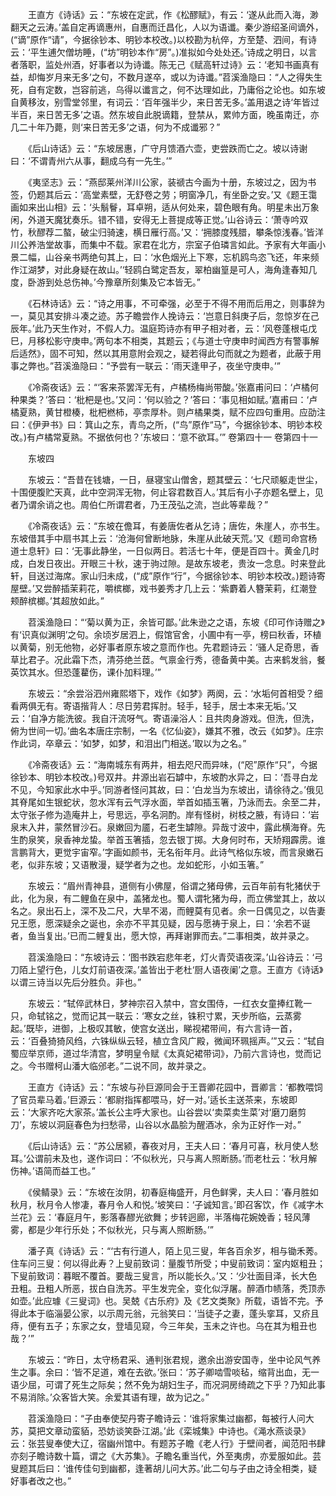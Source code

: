 <!-- { "loadSidebar": true } -->
　　王直方《诗话》云：“东坡在定武，作《松醪赋》，有云：‘遂从此而入海，渺翻天之云涛。’盖自定再谪惠州，自惠而迁昌化，人以为语谶。秦少游绍圣间谪外，(“谪”原作“请”，今据徐钞本、明钞本校改。)以校勘为杭倅，方至楚、泗间，有诗云：‘平生逋欠僧坊睡，(“坊”明钞本作“房”。)准拟如今处处还。’诗成之明日，以言者落职，监处州酒，好事者以为诗谶。陈无己《赋高轩过诗》云：‘老知书画真有益，却悔岁月来无多’之句，不数月遂卒，或以为诗谶。”苕溪渔隐曰：“人之得失生死，自有定数，岂容前逃，乌得以谶言之，何不达理如此，乃庸俗之论也。如东坡自黄移汝，别雪堂邻里，有词云：‘百年强半少，来日苦无多。’盖用退之诗‘年皆过半百，来日苦无多’之语。然东坡自此脱谪籍，登禁从，累帅方面，晚虽南迁，亦几二十年乃薨，则‘来日苦无多’之语，何为不成谶邪？”

　　《后山诗话》云：“东坡居惠，广守月馈酒六壶，吏尝跌而亡之。坡以诗谢曰：‘不谓青州六从事，翻成乌有一先生。’”

　　《夷坚志》云：“燕邸莱州洋川公家，装禠古今画为十册，东坡过之，因为书签，仍题其后云：‘高堂素壁，无舒卷之劳；明窗净几，有坐卧之安。’又《题王霭画如来出山相》云：‘头鬅鬙，耳卓朔，适从何处来，碧色眼有角。明星未出万象闲，外道天魔犹奏乐。错不错，安得无上菩提成等正觉。’山谷诗云：‘萧寺吟双竹，秋醪荐二螯，破尘归骑速，横日雁行高。’又：‘拥膝度残腊，攀条惊浅春。’皆洋川公养浩堂故事，而集中不载。家君在北方，宗室子伯璘言如此。予家有大年画小景二幅，山谷亲书两绝句其上，曰：‘水色烟光上下寒，忘机鸥鸟恣飞还，年来频作江湖梦，对此身疑在故山。’‘轻鸥白鹭定吾友，翠柏幽篁是可人，海角逢春知几度，卧游到处总伤神。’今豫章所刻集及它本皆无。”

　　《石林诗话》云：“诗之用事，不可牵强，必至于不得不用而后用之，则事辞为一，莫见其安排斗凑之迹。苏子瞻尝作人挽诗云：‘岂意日斜庚子后，忽惊岁在己辰年。’此乃天生作对，不假人力。温庭筠诗亦有甲子相对者，云：‘风卷蓬根屯戊巳，月移松影守庚申。’两句本不相类，其题云；《与道士守庚申时闻西方有警事解后适然》，固不可知，然以其用意附会观之，疑若得此句而就之为题者，此蔽于用事之弊也。”苕溪渔隐曰：“予尝有一联云：‘雨天逢甲子，夜坐守庚申。’”

　　《冷斋夜话》云：“‘客来茶罢浑无有，卢橘杨梅尚带酸。’张嘉甫问曰：‘卢橘何种果类？’答曰：‘枇杷是也。’又问：‘何以验之？’答曰：‘事见相如赋。’嘉甫曰：‘卢橘夏熟，黄甘橙楱，枇杷橪柿，亭柰厚朴。则卢橘果类，赋不应四句重用。应劭注曰：《伊尹书》曰：箕山之东，青鸟之所，(“鸟”原作“马”，今据徐钞本、明钞本校改。)有卢橘常夏熟。不据依何也？’东坡曰：‘意不欲耳。’”
卷第四十一
卷第四十一

　　东坡四

　　东坡云：“吾昔在钱塘，一日，昼寝宝山僧舍，题其壁云：‘七尺顽躯走世尘，十围便腹贮天真，此中空洞浑无物，何止容君数百人。’其后有小子亦题名壁上，见者乃谓余诮之也。周伯仁所谓君者，乃王茂弘之流，岂此等辈哉？”

　　《冷斋夜话》云：“东坡在儋耳，有姜唐佐者从乞诗；唐佐，朱崖人，亦书生。东坡借其手中扇书其上云：‘沧海何曾断地脉，朱崖从此破天荒。’又《题司命宫杨道士息轩》曰：‘无事此静坐，一日似两日。若活七十年，便是百四十。黄金几时成，白发日夜出。开眼三十秋，速于驹过隙。是故东坡老，贵汝一念息。时来登此轩，目送过海席。家山归未成，(“成”原作“行”，今据徐钞本、明钞本校改。)题诗寄屋壁。’又尝醉插茉莉花，嚼槟榔，戏书姜秀才几上云：‘紫麝着人簪茉莉，红潮登颊醉槟榔。’其超放如此。”

　　苕溪渔隐曰：“‘菊以黄为正，余皆可鄙。’此朱逊之之语，东坡《印可作诗赠之》有‘识真似渊明’之句。余顷岁居泗上，假馆官舍，小圃中有一亭，榜曰秋香，环植以黄菊，别无他物，必好事者原东坡之意而作也。先君题诗云：‘骚人足奇思，香草比君子。况此霜下杰，清芬绝兰茝。气禀金行秀，德备黄中美。古来鹤发翁，餐英饮其水。但恐蓬藋伤，课仆加料理。’”

　　东坡云：“余尝浴泗州雍熙塔下，戏作《如梦》两阕，云：‘水垢何首相受？细看两俱无有。寄语揩背人：尽日劳君挥肘。轻手，轻手，居士本来无垢。’又云：‘自净方能洗彼。我自汗流呀气。寄语澡浴人：且共肉身游戏。但洗，但洗，俯为世间一切。’曲名本唐庄宗制，一名《忆仙姿》，嫌其不雅，改云《如梦》。庄宗作此词，卒章云：‘如梦，如梦，和泪出门相送。’取以为之名。”

　　《冷斋夜话》云：“海南城东有两井，相去咫尺而异味，(“咫”原作“只”，今据徐钞本、明钞本校改。)号双井。井源出岩石罅中，东坡酌水异之，曰：‘吾寻白龙不见，今知家此水中乎。’同游者怪问其故，曰：‘白龙当为东坡出，请徐待之。’俄见其脊尾如生银蛇状，忽水浑有云气浮水面，举首如插玉箸，乃泳而去。余至二井，太守张子修为造庵井上，号思远，亭名泂酌。岸有怪树，树枝之腋，有诗曰：‘岩泉末入井，蒙然冒沙石。泉嫩回为靥，石老生罅隙。异哉寸波中，露此横海脊。先生酌泉笑，泉香神龙蛰。举首玉箸插，忽去银丁掷。大身何时布，天矫翔霹雳。谁言鹏背大，更觉宇宙窄。’字画如颜书，无名衔年月。此诗气格似东坡，而言泉嫩石老，似非东坡；又语散漫，疑学者为之也。龙如蛇形，小如玉箸。”

　　东坡云：“眉州青神县，道侧有小佛屋，俗谓之猪母佛，云百年前有牝猪伏于此，化为泉，有二鲤鱼在泉中，盖猪龙也。蜀人谓牝猪为母，而立佛堂其上，故以名之。泉出石上，深不及二尺，大旱不渴，而鲤莫有见者。余一日偶见之，以告妻兄王愿，愿深疑余之诞也，余亦不平其见疑，因与愿祷于泉上，曰：‘余若不诞者，鱼当复出。’已而二鲤复出，愿大惊，再拜谢罪而去。”二事相类，故并录之。

　　苕溪渔隐曰：“东坡诗云：‘图书跌宕悲年老，灯火青荧语夜深。’山谷诗云：‘弓刀陌上望行色，儿女灯前语夜深。’盖皆出于老杜‘厨人语夜阑’之意。王直方《诗话》以谓三诗当以先后分胜负。非也。”

　　东坡云：“轼倅武林日，梦神宗召入禁中，宫女围侍，一红衣女童捧红靴一只，命轼铭之，觉而记其一联云：‘寒女之丝，铢积寸累，天步所临，云蒸雾起。’既毕，进御，上极叹其敏，使宫女送出，睇视裙带间，有六言诗一首，云：‘百叠猗猗风绉，六铢纵纵云轻，植立含风广殿，微闻环珮摇声。’”又云：“轼自蜀应举京师，道过华清宫，梦明皇令赋《太真妃裙带词》，乃前六言诗也，觉而记之。今书赠柯山潘大临邠老。”二说不同，故并录之。

　　王直方《诗话》云：“东坡与孙巨源同会于王晋卿花园中，晋卿言：‘都教喂饲了官员辈马着。’巨源云：‘都尉指挥都喂马，好一对。’适长主送茶来，东坡即云：‘大家齐吃大家茶。’盖长公主呼大家也。山谷尝以‘卖菜卖生菜’对‘磨刀磨剪刀’，东坡以洞庭春色为扫愁帚，山谷以水晶脍为醒酒冰，余为正好作一对。”

　　《后山诗话》云：“苏公居颍，春夜对月，王夫人曰：‘春月可喜，秋月使人愁耳。’公谓前未及也，遂作词曰：‘不似秋光，只与离人照断肠。’而老杜云：‘秋月解伤神。’语简而益工也。”

　　《侯鲭录》云：“东坡在汝阴，初春庭梅盛开，月色鲜霁，夫人曰：‘春月胜如秋月，秋月令人惨凄，春月令人和悦。’坡笑曰：‘子诚知言。’即召客饮，作《减字木兰花》云：‘春庭月午，影落春醪光欲舞；步转迥廊，半落梅花婉娩香；轻风薄雾，都是少年行乐处；不似秋光，只与离人照断肠。’”

　　潘子真《诗话》云：“‘古有行道人，陌上见三叟，年各百余岁，相与锄禾莠。住车问三叟：何以得此寿？上叟前致词：量腹节所受；中叟前致词：室内妪粗丑；下叟前致词：暮眠不覆首。要哉三叟言，所以能长久。’又：‘少壮面目泽，长大色丑粗。丑粗人所恶，拔白自洗苏。平生发完全，变化似浮屠。醉酒巾帻落，秃顶赤如壶。’此应璩《三叟词》也。吴兢《古乐府》及《艺文类聚》所载，语皆不完。予得此本于临淄晏公家，以示周元翁，元翁笑曰：‘当徒子之妻，蓬头挛耳，又疥且痔，便有五子；东家之女，登墙见窥，今三年矣，玉未之许也。乌在其为粗丑也哉？’”

　　东坡云：“昨日，太守杨君采、通判张君规，邀余出游安国寺，坐中论风气养生之事。余曰：‘皆不足道，难在去欲。’张曰：‘苏子卿啮雪啖毡，缩背出血，无一语少屈，可谓了死生之际矣；然不免为胡妇生子，而况洞房绮疏之下乎？乃知此事不易消除。’众客皆大笑。余爱其语有理，故为记之。”

　　苕溪渔隐曰：“子由奉使契丹寄子瞻诗云：‘谁将家集过幽都，每被行人问大苏，莫把文章动蛮貊，恐妨谈笑卧江湖。’此《栾城集》中诗也。《渑水燕谈录》云：张芸叟奉使大辽，宿幽州馆中。有题苏子瞻《老人行》于壁间者，闻范阳书肆亦刻子瞻诗数十篇，谓之《大苏集》。子瞻名重当代，外至夷虏，亦爱服如此。芸叟题其后曰：‘谁传佳句到幽都，逢著胡儿问大苏。’此二句与子由之诗全相类，疑好事者改之也。”

